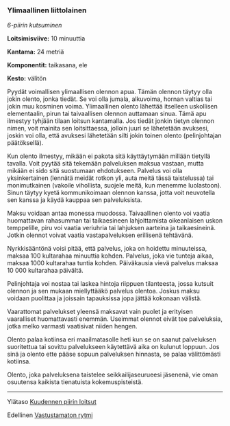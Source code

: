 ### Ylimaallinen liittolainen

*6-piirin kutsuminen*

**Loitsimisviive:** 10 minuuttia

**Kantama:** 24 metriä

**Komponentit:** taikasana, ele

**Kesto:** välitön

Pyydät voimallisen ylimaallisen olennon apua. Tämän olennon täytyy olla jokin olento, jonka tiedät. Se voi olla jumala, alkuvoima, hornan valtias tai jokin muu kosminen voima. Ylimaallinen olento lähettää itselleen uskollisen elementaalin, pirun tai taivaallisen olennon auttamaan sinua. Tämä apu ilmestyy tyhjään tilaan loitsun kantamalla. Jos tiedät jonkin tietyn olennon nimen, voit mainita sen loitsittaessa, jolloin juuri se lähetetään avuksesi, joskin voi olla, että avuksesi lähetetään silti jokin toinen olento (pelinjohtajan päätöksellä).

Kun olento ilmestyy, mikään ei pakota sitä käyttäytymään millään tietyllä tavalla. Voit pyytää sitä tekemään palveluksen maksua vastaan, mutta mikään ei sido sitä suostumaan ehdotukseen. Palvelus voi olla yksinkertainen (lennätä meidät rotkon yli, auta meitä tässä taistelussa) tai monimutkainen (vakoile vihollista, suojele meitä, kun menemme luolastoon). Sinun täytyy kyetä kommunikoimaan olennon kanssa, jotta voit neuvotella sen kanssa ja käydä kauppaa sen palveluksista.

Maksu voidaan antaa monessa muodossa. Taivaallinen olento voi vaatia huomattavan rahasumman tai taikaesineen lahjoittamista oikeanlaisen uskon temppelille, piru voi vaatia veriuhria tai lahjuksen aarteina ja taikaesineinä. Jotkin olennot voivat vaatia vastapalveluksen erillisenä tehtävänä.

Nyrkkisääntönä voisi pitää, että palvelus, joka on hoidettu minuuteissa, maksaa 100 kultarahaa minuuttia kohden. Palvelus, joka vie tunteja aikaa, maksaa 1000 kultarahaa tuntia kohden. Päiväkausia vievä palvelus maksaa 10 000 kultarahaa päivältä.

Pelinjohtaja voi nostaa tai laskea hintoja riippuen tilanteesta, jossa kutsuit olennon ja sen mukaan miellyttääkö palvelus olentoa. Joskus maksu voidaan puolittaa ja joissain tapauksissa jopa jättää kokonaan välistä.

Vaarattomat palvelukset yleensä maksavat vain puolet ja erityisen vaaralliset huomattavasti enemmän. Useimmat olennot eivät tee palveluksia, jotka melko varmasti vaatisivat niiden hengen.

Olento palaa kotiinsa eri maailmatasolle heti kun se on saanut palveluksen suoritettua tai sovittu palvelukseen käytettävä aika on kulunut loppuun. Jos sinä ja olento ette pääse sopuun palveluksen hinnasta, se palaa välittömästi kotiinsa.

Olento, joka palveluksena taistelee seikkailijaseurueesi jäsenenä, vie oman osuutensa kaikista tienatuista kokemuspisteistä.

---

Ylätaso [Kuudennen piirin loitsut](6_piirin_loitsut)

Edellinen [Vastustamaton rytmi](Vastustamaton_rytmi)


